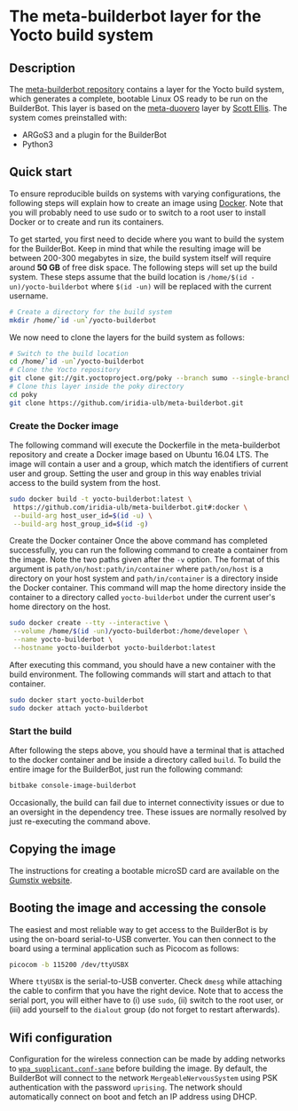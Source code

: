 # The meta-builderbot layer for the Yocto build system

## Description
The [meta-builderbot repository](https://github.com/iridia-ulb/meta-builderbot) contains a layer for the Yocto build system, which generates a complete, bootable Linux OS ready to be run on the BuilderBot. This layer is based on the [meta-duovero](https://github.com/jumpnow/meta-duovero) layer by [Scott Ellis](mailto:scott@jumpnowtek.com). The system comes preinstalled with:

- ARGoS3 and a plugin for the BuilderBot
- Python3

## Quick start
To ensure reproducible builds on systems with varying configurations, the following steps will explain how to create an image using [Docker](https://docs.docker.com/get-docker/). Note that you will probably need to use sudo or to switch to a root user to install Docker or to create and run its containers.

To get started, you first need to decide where you want to build the system for the BuilderBot. Keep in mind that while the resulting image will be between 200-300 megabytes in size, the build system itself will require around **50 GB** of free disk space. The following steps will set up the build system. These steps assume that the build location is `/home/$(id -un)/yocto-builderbot` where `$(id -un)` will be replaced with the current username.
```sh
# Create a directory for the build system
mkdir /home/`id -un`/yocto-builderbot
```

We now need to clone the layers for the build system as follows:
```sh
# Switch to the build location
cd /home/`id -un`/yocto-builderbot
# Clone the Yocto repository
git clone git://git.yoctoproject.org/poky --branch sumo --single-branch
# Clone this layer inside the poky directory
cd poky
git clone https://github.com/iridia-ulb/meta-builderbot.git
```

### Create the Docker image
The following command will execute the Dockerfile in the meta-builderbot repository and create a Docker image based on Ubuntu 16.04 LTS. The image will contain a user and a group, which match the identifiers of current user and group. Setting the user and group in this way enables trivial access to the build system from the host.
```sh
sudo docker build -t yocto-builderbot:latest \
 https://github.com/iridia-ulb/meta-builderbot.git#:docker \
 --build-arg host_user_id=$(id -u) \
 --build-arg host_group_id=$(id -g)
```

Create the Docker container
Once the above command has completed successfully, you can run the following command to create a container from the image. Note the two paths given after the `-v` option. The format of this argument is `path/on/host:path/in/container` where `path/on/host` is a directory on your host system and `path/in/container` is a directory inside the Docker container. This command will map the home directory inside the container to a directory called `yocto-builderbot` under the current user's home directory on the host.
```sh
sudo docker create --tty --interactive \
 --volume /home/$(id -un)/yocto-builderbot:/home/developer \
 --name yocto-builderbot \
 --hostname yocto-builderbot yocto-builderbot:latest
```
After executing this command, you should have a new container with the build environment. The following commands will start and attach to that container.

```sh
sudo docker start yocto-builderbot
sudo docker attach yocto-builderbot
```

### Start the build
After following the steps above, you should have a terminal that is attached to the docker container and be inside a directory called `build`. To build the entire image for the BuilderBot, just run the following command:
```sh
bitbake console-image-builderbot
```

Occasionally, the build can fail due to internet connectivity issues or due to an oversight in the dependency tree. These issues are normally resolved by just re-executing the command above.

## Copying the image
The instructions for creating a bootable microSD card are available on the [Gumstix website](https://www.gumstix.com/community/support/getting-started/create-bootable-microsd-card/).

## Booting the image and accessing the console
The easiest and most reliable way to get access to the BuilderBot is by using the on-board serial-to-USB converter. You can then connect to the board using a terminal application such as Picocom as follows:
```sh
picocom -b 115200 /dev/ttyUSBX
```
Where `ttyUSBX` is the serial-to-USB converter. Check `dmesg` while attaching the cable to confirm that you have the right device. Note that to access the serial port, you will either have to (i) use `sudo`, (ii) switch to the root user, or (iii) add yourself to the `dialout` group (do not forget to restart afterwards).

## Wifi configuration
Configuration for the wireless connection can be made by adding networks to [`wpa_supplicant.conf-sane`](https://github.com/iridia-ulb/meta-builderbot/blob/master/recipes-connectivity/wpa-supplicant/files/wpa_supplicant.conf-sane) before building the image. By default, the BuilderBot will connect to the network `MergeableNervousSystem` using PSK authentication with the password `uprising`. The network should automatically connect on boot and fetch an IP address using DHCP.

